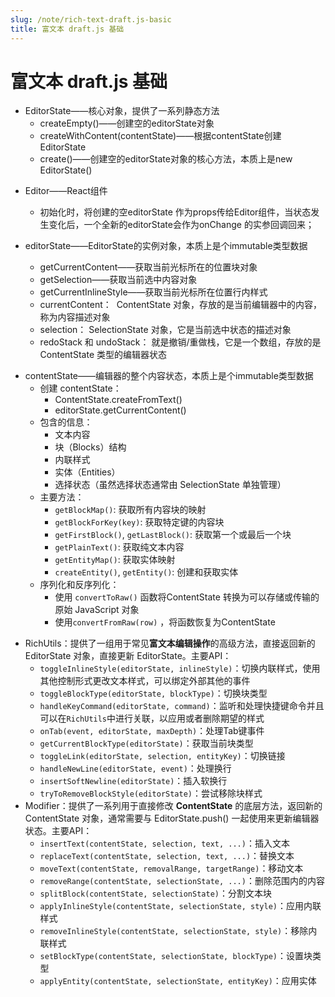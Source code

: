 ```yaml
---
slug: /note/rich-text-draft.js-basic
title: 富文本 draft.js 基础
---
```

# 富文本 draft.js 基础
* EditorState——核心对象，提供了一系列静态方法
	* createEmpty()——创建空的editorState对象
	* createWithContent(contentState)——根据contentState创建EditorState
	* create()——创建空的editorState对象的核心方法，本质上是new EditorState()
- Editor——React组件
	- 初始化时，将创建的空editorState 作为props传给Editor组件，当状态发生变化后，一个全新的editorState会作为onChange 的实参回调回来；

- editorState——EditorState的实例对象，本质上是个immutable类型数据
	* getCurrentContent——获取当前光标所在的位置块对象
	* getSelection——获取当前选中内容对象
	* getCurrentInlineStyle——获取当前光标所在位置行内样式
	* currentContent：  ContentState 对象，存放的是当前编辑器中的内容，称为内容描述对象
	* selection： SelectionState 对象，它是当前选中状态的描述对象
	* redoStack 和 undoStack： 就是撤销/重做栈，它是一个数组，存放的是 ContentState 类型的编辑器状态
* contentState——编辑器的整个内容状态，本质上是个immutable类型数据
	* 创建 contentState：
		* ContentState.createFromText()
		* editorState.getCurrentContent()
	* 包含的信息：
		- 文本内容 
		- 块（Blocks）结构
		- 内联样式
		- 实体（Entities）
		- 选择状态（虽然选择状态通常由 SelectionState 单独管理）
	- 主要方法：
		- `getBlockMap()`: 获取所有内容块的映射
		- `getBlockForKey(key)`: 获取特定键的内容块
		- `getFirstBlock()`, `getLastBlock()`: 获取第一个或最后一个块
		- `getPlainText()`: 获取纯文本内容
		- `getEntityMap()`: 获取实体映射
		- `createEntity()`, `getEntity()`: 创建和获取实体
	- 序列化和反序列化： 
		- 使用 `convertToRaw()` 函数将ContentState 转换为可以存储或传输的原始 JavaScript 对象
		- 使用`convertFromRaw(row)` ，将函数恢复为ContentState

- RichUtils：提供了一组用于常见**富文本编辑操作**的高级方法，直接返回新的 EditorState 对象，直接更新 EditorState。主要API：
	- `toggleInlineStyle(editorState, inlineStyle)`：切换内联样式，使用其他控制形式更改文本样式，可以绑定外部其他的事件
	- `toggleBlockType(editorState, blockType)`：切换块类型
	- `handleKeyCommand(editorState, command)`：监听和处理快捷键命令并且可以在`RichUtils`中进行关联，以应用或者删除期望的样式
	- `onTab(event, editorState, maxDepth)`：处理Tab键事件
	- `getCurrentBlockType(editorState)`：获取当前块类型
	- `toggleLink(editorState, selection, entityKey)`：切换链接
	- `handleNewLine(editorState, event)`：处理换行
	- `insertSoftNewline(editorState)`：插入软换行
	- `tryToRemoveBlockStyle(editorState)`：尝试移除块样式
- Modifier：提供了一系列用于直接修改 **ContentState** 的底层方法，返回新的 ContentState 对象，通常需要与 EditorState.push() 一起使用来更新编辑器状态。主要API：
	- `insertText(contentState, selection, text, ...)`：插入文本
	- `replaceText(contentState, selection, text, ...)`：替换文本
	- `moveText(contentState, removalRange, targetRange)`：移动文本
	- `removeRange(contentState, selectionState, ...)`：删除范围内的内容
	- `splitBlock(contentState, selectionState)`：分割文本块
	- `applyInlineStyle(contentState, selectionState, style)`：应用内联样式
	- `removeInlineStyle(contentState, selectionState, style)`：移除内联样式
	- `setBlockType(contentState, selectionState, blockType)`：设置块类型
	- `applyEntity(contentState, selectionState, entityKey)`：应用实体
